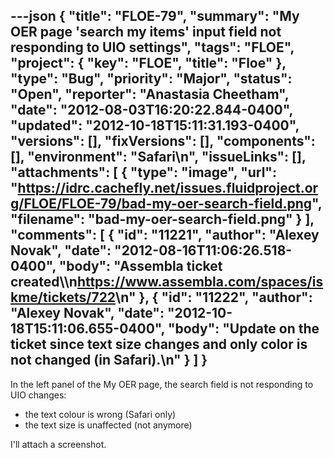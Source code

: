 ---json
{
  "title": "FLOE-79",
  "summary": "My OER page 'search my items' input field not responding to UIO settings",
  "tags": "FLOE",
  "project": {
    "key": "FLOE",
    "title": "Floe"
  },
  "type": "Bug",
  "priority": "Major",
  "status": "Open",
  "reporter": "Anastasia Cheetham",
  "date": "2012-08-03T16:20:22.844-0400",
  "updated": "2012-10-18T15:11:31.193-0400",
  "versions": [],
  "fixVersions": [],
  "components": [],
  "environment": "Safari\n",
  "issueLinks": [],
  "attachments": [
    {
      "type": "image",
      "url": "https://idrc.cachefly.net/issues.fluidproject.org/FLOE/FLOE-79/bad-my-oer-search-field.png",
      "filename": "bad-my-oer-search-field.png"
    }
  ],
  "comments": [
    {
      "id": "11221",
      "author": "Alexey Novak",
      "date": "2012-08-16T11:06:26.518-0400",
      "body": "Assembla ticket created\\\n<https://www.assembla.com/spaces/iskme/tickets/722>\n"
    },
    {
      "id": "11222",
      "author": "Alexey Novak",
      "date": "2012-10-18T15:11:06.655-0400",
      "body": "Update on the ticket since text size changes and only color is not changed (in Safari).\n"
    }
  ]
}
---
In the left panel of the My OER page, the search field is not responding to UIO changes:

* the text colour is wrong (Safari only)
* the text size is unaffected (not anymore)

I'll attach a screenshot.

        